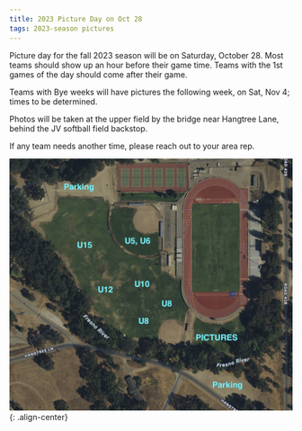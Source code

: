 ```yaml
---
title: 2023 Picture Day on Oct 28
tags: 2023-season pictures
---
```


Picture day for the fall 2023 season will be on Saturday, October 28.
Most teams should show up an hour before their game time. Teams with
the 1st games of the day should come after their game.

Teams with Bye weeks will have pictures the following week, on Sat, Nov 4;
times to be determined.

Photos will be taken at the upper field by the bridge near Hangtree Lane,
behind the JV softball field backstop.

If any team needs another time, please reach out to your area rep.

![Pictures](/files/picture-map-2023.jpg)
{: .align-center}
